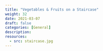 ```yaml
---
title: "Vegetables & Fruits on a Staircase"
weight: 32
date: 2021-03-07
draft: false
categories: [General]
description: 
resources:
  - src: staircase.jpg
---
```

